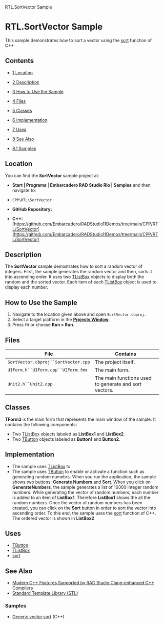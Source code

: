 RTL.SortVector Sample[]()
# RTL.SortVector Sample 


This sample demonstrates how to sort a vector using the [sort](http://www.cplusplus.com/reference/algorithm/sort) function of C++
## Contents



* [1 Location](#Location)
* [2 Description](#Description)
* [3 How to Use the Sample](#How_to_Use_the_Sample)
* [4 Files](#Files)
* [5 Classes](#Classes)
* [6 Implementation](#Implementation)
* [7 Uses](#Uses)
* [8 See Also](#See_Also)

* [8.1 Samples](#Samples)


## Location 

You can find the **SortVector** sample project at:
* **Start | Programs | Embarcadero RAD Studio Rio | Samples** and then navigate to:

* `CPP\RTL\SortVector`

* **GitHub Repository:**

* **C++:**[https://github.com/Embarcadero/RADStudio11Demos/tree/main/CPP/RTL/SortVector](https://github.com/Embarcadero/RADStudio11Demos/tree/main/CPP/RTL/SortVector)

## Description 

The **SortVector** sample demostrates how to sort a random vector of integers. First, the sample generates the random vector and then, sorts it into ascending order. It uses two [TListBox](http://docwiki.embarcadero.com/Libraries/en/FMX.ListBox.TListBox) objects to display both the random and the sorted vector. Each item of each [TListBox](http://docwiki.embarcadero.com/Libraries/en/FMX.ListBox.TListBox) object is used to display each number.
## How to Use the Sample 


1.  Navigate to the location given above and open `SortVector.cbproj`.
2.  Select a target platform in the **[Projects Window](http://docwiki.embarcadero.com/RADStudio/en/Projects_Window)**.
3.  Press `F9` or choose **Run > Run**.

## Files 



| File                                | Contains                                              |
| ----------------------------------- | ----------------------------------------------------- |
| `SortVector.cbproj``SortVector.cpp` | The project itself.                                   |
| `UIForm.h``UIForm.cpp``UIForm.fmx`  | The main form.                                        |
| `Unit2.h``Unit2.cpp`                | The main functions used to generate and sort vectors. |


## Classes 

**TForm3** is the main form that represents the main window of the sample. It contains the following components:
*  Two [TListBox](http://docwiki.embarcadero.com/Libraries/en/FMX.ListBox.TListBox) objects labeled as **ListBox1** and **ListBox2**.
*  Two [TButton](http://docwiki.embarcadero.com/Libraries/en/FMX.StdCtrls.TButton) objects labeled as **Button1** and **Button2**.

## Implementation 


*  The sample uses [TListBox](http://docwiki.embarcadero.com/Libraries/en/FMX.ListBox.TListBox) to
*  The sample uses [TButton](http://docwiki.embarcadero.com/Libraries/en/FMX.StdCtrls.TButton) to enable or activate a function such as generating random numebrs.
When you run the application, the sample shows two buttons: **Generate Numbers** and **Sort**. When you click on **GenerateNumbers**, the sample generates a list of 10000 integer random numbers. While generating the vector of random numbers, each number is added to an item of **ListBox1**. Therefore **ListBox1** shows the all the random numbers. Once the vector of random numbers has been created, you can click on the **Sort** button in order to sort the vector into ascending order. To this end, the sample uses the [sort](http://www.cplusplus.com/reference/algorithm/sort) function of C++. The ordered vector is shown in **ListBox2**
## Uses 


* [TButton](http://docwiki.embarcadero.com/Libraries/en/FMX.StdCtrls.TButton)
* [TListBox](http://docwiki.embarcadero.com/Libraries/en/FMX.ListBox.TListBox)
* [sort](http://www.cplusplus.com/reference/algorithm/sort)

## See Also 


* [Modern C++ Features Supported by RAD Studio Clang-enhanced C++ Compilers](http://docwiki.embarcadero.com/RADStudio/en/Modern_C%2B%2B_Features_Supported_by_RAD_Studio_Clang-enhanced_C%2B%2B_Compilers)
* [Standard Template Library (STL)](http://docwiki.embarcadero.com/RADStudio/en/Dinkumware_Standard_C%2B%2B_Library)

### Samples 


* [Generic vector sort](http://docwiki.embarcadero.com/CodeExamples/en/Generic_vector_sort_%28C%2B%2B%29) (C++)






